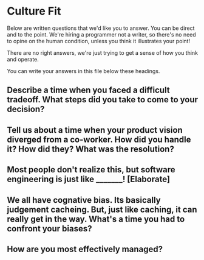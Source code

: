 # Culture Fit

Below are written questions that we'd like you to answer. You can be direct and to the point. We're hiring a programmer not a writer, so there's no need to opine on the human condition, unless you think it illustrates your point!

There are no right answers, we're just trying to get a sense of how you think and operate.

You can write your answers in this file below these headings.

## Describe a time when you faced a difficult tradeoff. What steps did you take to come to your decision?

## Tell us about a time when your product vision diverged from a co-worker. How did you handle it? How did they? What was the resolution?

## Most people don't realize this, but software engineering is just like _______! [Elaborate]

## We all have cognative bias. Its basically judgement cacheing. But, just like caching, it can really get in the way. What's a time you had to confront your biases?

## How are you most effectively managed?